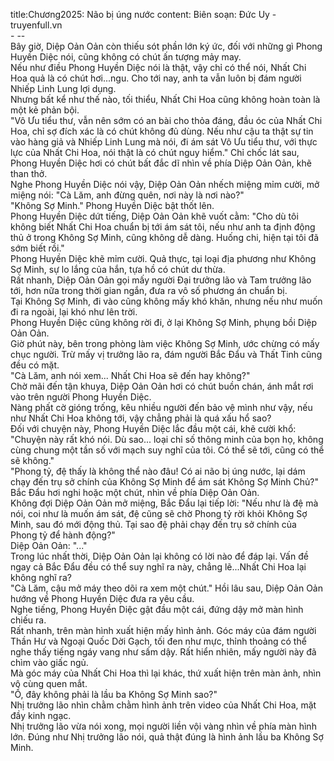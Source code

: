 title:Chương2025: Não bị úng nước
content:
Biên soạn: Đức Uy - truyenfull.vn<br>- --<br>Bây giờ, Diệp Oản Oản còn thiếu sót phần lớn ký ức, đối với những gì Phong Huyền Diệc nói, cũng không có chút ấn tượng mảy may.<br>Nếu như điều Phong Huyền Diệc nói là thật, vậy chỉ có thể nói, Nhất Chi Hoa quả là có chút hơi...ngu. Cho tới nay, anh ta vẫn luôn bị đám người Nhiếp Linh Lung lợi dụng.<br>Nhưng bất kể như thế nào, tối thiểu, Nhất Chi Hoa cũng không hoàn toàn là một kẻ phản bội.<br>"Vô Ưu tiểu thư, vẫn nên sớm có an bài cho thỏa đáng, đầu óc của Nhất Chi Hoa, chỉ sợ đích xác là có chút không đủ dùng. Nếu như cậu ta thật sự tin vào hàng giả và Nhiếp Linh Lung mà nói, đi ám sát Vô Ưu tiểu thư, với thực lực của Nhất Chi Hoa, nói thật là có chút nguy hiểm." Chỉ chốc lát sau, Phong Huyền Diệc hơi có chút bất đắc dĩ nhìn về phía Diệp Oản Oản, khẽ than thở.<br>Nghe Phong Huyền Diệc nói vậy, Diệp Oản Oản nhếch miệng mỉm cười, mở miệng nói: "Cà Lăm, anh đừng quên, nơi này là nơi nào?"<br>"Không Sợ Minh." Phong Huyền Diệc bật thốt lên.<br>Phong Huyền Diệc dứt tiếng, Diệp Oản Oản khẽ vuốt cằm: "Cho dù tôi không biết Nhất Chi Hoa chuẩn bị tới ám sát tôi, nếu như anh ta định động thủ ở trong Không Sợ Minh, cũng không dễ dàng. Huống chi, hiện tại tôi đã sớm biết rồi."<br>Phong Huyền Diệc khẽ mỉm cười. Quả thực, tại loại địa phương như Không Sợ Minh, sự lo lắng của hắn, tựa hồ có chút dư thừa.<br>Rất nhanh, Diệp Oản Oản gọi mấy người Đại trưởng lão và Tam trưởng lão tới, hơn nữa trong thời gian ngắn, đưa ra vô số phương án chuẩn bị.<br>Tại Không Sợ Minh, đi vào cũng không mấy khó khăn, nhưng nếu như muốn đi ra ngoài, lại khó như lên trời.<br>Phong Huyền Diệc cũng không rời đi, ở lại Không Sợ Minh, phụng bồi Diệp Oản Oản.<br>Giờ phút này, bên trong phòng làm việc Không Sợ Minh, ước chừng có mấy chục người. Trừ mấy vị trưởng lão ra, đám người Bắc Đẩu và Thất Tinh cũng đều có mặt.<br>"Cà Lăm, anh nói xem... Nhất Chi Hoa sẽ đến hay không?"<br>Chờ mãi đến tận khuya, Diệp Oản Oản hơi có chút buồn chán, ánh mắt rơi vào trên người Phong Huyền Diệc.<br>Nàng phất cờ gióng trống, kêu nhiều người đến bảo vệ mình như vậy, nếu như Nhất Chi Hoa không tới, vậy chẳng phải là quá xấu hổ sao?<br>Đối với chuyện này, Phong Huyền Diệc lắc đầu một cái, khẽ cười khổ: "Chuyện này rất khó nói. Dù sao... loại chỉ số thông minh của bọn họ, không cùng chung một tần số với mạch suy nghĩ của tôi. Có thể sẽ tới, cũng có thể sẽ không."<br>"Phong tỷ, đệ thấy là không thể nào đâu! Có ai não bị úng nước, lại dám chạy đến trụ sở chính của Không Sợ Minh để ám sát Không Sợ Minh Chủ?" Bắc Đẩu hơi nghi hoặc một chút, nhìn về phía Diệp Oản Oản.<br>Không đợi Diệp Oản Oản mở miệng, Bắc Đẩu lại tiếp lời: "Nếu như là đệ mà nói, coi như là muốn ám sát, đệ cũng sẽ chờ Phong tỷ rời khỏi Không Sợ Minh, sau đó mới động thủ. Tại sao đệ phải chạy đến trụ sở chính của Phong tỷ để hành động?"<br>Diệp Oản Oản: "..."<br>Trong lúc nhất thời, Diệp Oản Oản lại không có lời nào để đáp lại. Vấn đề ngay cả Bắc Đẩu đều có thể suy nghĩ ra này, chẳng lẽ...Nhất Chi Hoa lại không nghĩ ra?<br>"Cà Lăm, cậu mở máy theo dõi ra xem một chút." Hồi lâu sau, Diệp Oản Oản hướng về Phong Huyền Diệc đưa ra yêu cầu.<br>Nghe tiếng, Phong Huyền Diệc gật đầu một cái, đứng dậy mở màn hình chiếu ra.<br>Rất nhanh, trên màn hình xuất hiện mấy hình ảnh. Góc máy của đám người Thần Hư và Ngoại Quốc Dời Gạch, tối đen như mực, thỉnh thoảng có thể nghe thấy tiếng ngáy vang như sấm dậy. Rất hiển nhiên, mấy người này đã chìm vào giấc ngủ.<br>Mà góc máy của Nhất Chi Hoa thì lại khác, thứ xuất hiện trên màn ảnh, nhìn vô cùng quen mắt.<br>"Ồ, đây không phải là lầu ba Không Sợ Minh sao?"<br>Nhị trưởng lão nhìn chằm chằm hình ảnh trên video của Nhất Chi Hoa, mặt đầy kinh ngạc.<br>Nhị trưởng lão vừa nói xong, mọi người liền vội vàng nhìn về phía màn hình lớn. Đúng như Nhị trưởng lão nói, quả thật đúng là hình ảnh lầu ba Không Sợ Minh.